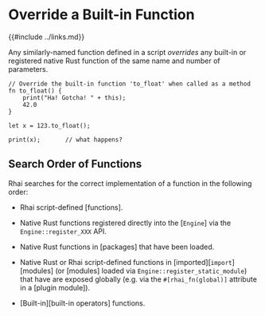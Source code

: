 Override a Built-in Function
===========================

{{#include ../links.md}}

Any similarly-named function defined in a script _overrides_ any built-in or registered
native Rust function of the same name and number of parameters.

```rust,no_run
// Override the built-in function 'to_float' when called as a method
fn to_float() {
    print("Ha! Gotcha! " + this);
    42.0
}

let x = 123.to_float();

print(x);       // what happens?
```


Search Order of Functions
-------------------------

Rhai searches for the correct implementation of a function in the following order:

* Rhai script-defined [functions].

* Native Rust functions registered directly into the [`Engine`] via the `Engine::register_XXX` API.

* Native Rust functions in [packages] that have been loaded.

* Native Rust or Rhai script-defined functions in [imported][`import`] [modules] (or [modules]
  loaded via `Engine::register_static_module`) that have are exposed globally (e.g. via the
  `#[rhai_fn(global)]` attribute in a [plugin module]).

* [Built-in][built-in operators] functions.
